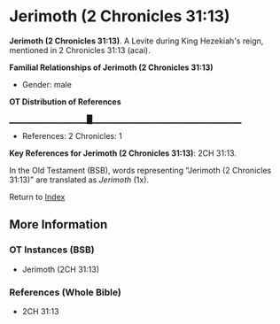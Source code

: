 # Jerimoth (2 Chronicles 31:13)
**Jerimoth (2 Chronicles 31:13)**. 
A Levite during King Hezekiah's reign, mentioned in 2 Chronicles 31:13 (acai). 




**Familial Relationships of Jerimoth (2 Chronicles 31:13)**


* Gender: male


**OT Distribution of References**

▁▁▁▁▁▁▁▁▁▁▁▁▁█▁▁▁▁▁▁▁▁▁▁▁▁▁▁▁▁▁▁▁▁▁▁▁▁▁
* References: 2 Chronicles: 1



**Key References for Jerimoth (2 Chronicles 31:13)**: 
2CH 31:13. 


In the Old Testament (BSB), words representing “Jerimoth (2 Chronicles 31:13)” are translated as 
*Jerimoth* (1x). 




Return to [Index](00-Index.md)

## More Information

### OT Instances (BSB)

* Jerimoth (2CH 31:13)



### References (Whole Bible)

* 2CH 31:13



